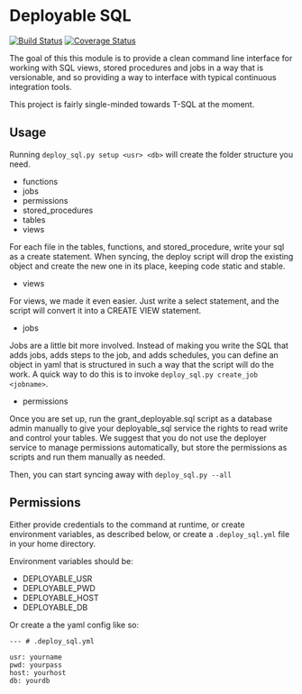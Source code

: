 Deployable SQL
==============

[![Build Status](https://travis-ci.org/danie1cohen/deployable_sql.svg?branch=master)](https://travis-ci.org/danie1cohen/deployable_sql)
[![Coverage Status](https://coveralls.io/repos/github/danie1cohen/deployable_sql/badge.svg?branch=master)](https://coveralls.io/github/danie1cohen/deployable_sql?branch=master)

The goal of this this module is to provide a clean command line interface for
working with SQL views, stored procedures and jobs in a way that is versionable,
and so providing a way to interface with typical continuous integration tools.

This project is fairly single-minded towards T-SQL at the moment.

## Usage

Running `deploy_sql.py setup <usr> <db>` will create the folder structure you need.

* functions
* jobs
* permissions
* stored_procedures
* tables
* views

For each file in the tables, functions, and stored_procedure, write your sql as a
create statement. When syncing, the deploy script will drop the existing object
and create the new one in its place, keeping code static and stable.

* views

For views, we made it even easier.  Just write a select statement, and the
script will convert it into a CREATE VIEW statement.

* jobs

Jobs are a little bit more involved.  Instead of making you write the SQL that
adds jobs, adds steps to the job, and adds schedules, you can define an object
in yaml that is structured in such a way that the script will do the work. A
quick way to do this is to invoke `deploy_sql.py create_job <jobname>`.

* permissions

Once you are set up, run the grant_deployable.sql script as a database admin
manually to give your deployable_sql service the rights to read write and
control your tables.  We suggest that you do not use the deployer service to
manage permissions automatically, but store the permissions as scripts and run
them manually as needed.

Then, you can start syncing away with `deploy_sql.py --all`

## Permissions

Either provide credentials to the command at runtime, or create environment
variables, as described below, or create a `.deploy_sql.yml` file in your home
directory.  

Environment variables should be:

* DEPLOYABLE_USR
* DEPLOYABLE_PWD
* DEPLOYABLE_HOST
* DEPLOYABLE_DB

Or create a the yaml config like so:

    --- # .deploy_sql.yml

    usr: yourname
    pwd: yourpass
    host: yourhost
    db: yourdb
